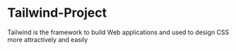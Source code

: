 # Tailwind-Project
Tailwind is the framework to build Web applications and used to design CSS more attractively and easily
